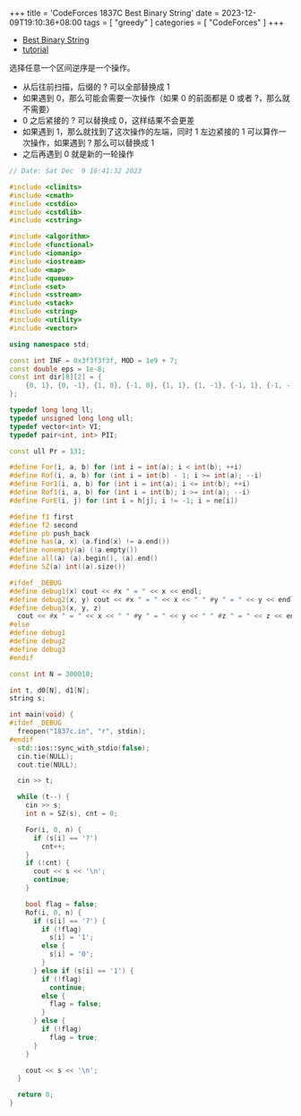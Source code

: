 +++
title = 'CodeForces 1837C Best Binary String'
date = 2023-12-09T19:10:36+08:00
tags = [
    "greedy"
]
categories = [ "CodeForces" ]
+++

- [Best Binary String](https://vjudge.net/problem/CodeForces-1837c)
- [tutorial](https://codeforces.com/blog/entry/116752)

选择任意一个区间逆序是一个操作。
- 从后往前扫描，后缀的 $?$ 可以全部替换成 $1$
- 如果遇到 $0$，那么可能会需要一次操作（如果 $0$ 的前面都是 $0$ 或者 $?$，那么就不需要）
- $0$ 之后紧接的 $?$ 可以替换成 $0$，这样结果不会更差
- 如果遇到 $1$，那么就找到了这次操作的左端，同时 $1$ 左边紧接的 $1$ 可以算作一次操作，如果遇到 $?$ 那么可以替换成 $1$
- 之后再遇到 $0$ 就是新的一轮操作

```cpp
// Date: Sat Dec  9 16:41:32 2023

#include <climits>
#include <cmath>
#include <cstdio>
#include <cstdlib>
#include <cstring>

#include <algorithm>
#include <functional>
#include <iomanip>
#include <iostream>
#include <map>
#include <queue>
#include <set>
#include <sstream>
#include <stack>
#include <string>
#include <utility>
#include <vector>

using namespace std;

const int INF = 0x3f3f3f3f, MOD = 1e9 + 7;
const double eps = 1e-8;
const int dir[8][2] = {
    {0, 1}, {0, -1}, {1, 0}, {-1, 0}, {1, 1}, {1, -1}, {-1, 1}, {-1, -1},
};

typedef long long ll;
typedef unsigned long long ull;
typedef vector<int> VI;
typedef pair<int, int> PII;

const ull Pr = 131;

#define For(i, a, b) for (int i = int(a); i < int(b); ++i)
#define Rof(i, a, b) for (int i = int(b) - 1; i >= int(a); --i)
#define For1(i, a, b) for (int i = int(a); i <= int(b); ++i)
#define Rof1(i, a, b) for (int i = int(b); i >= int(a); --i)
#define ForE(i, j) for (int i = h[j]; i != -1; i = ne[i])

#define f1 first
#define f2 second
#define pb push_back
#define has(a, x) (a.find(x) != a.end())
#define nonempty(a) (!a.empty())
#define all(a) (a).begin(), (a).end()
#define SZ(a) int((a).size())

#ifdef _DEBUG
#define debug1(x) cout << #x " = " << x << endl;
#define debug2(x, y) cout << #x " = " << x << " " #y " = " << y << endl;
#define debug3(x, y, z)                                                        \
  cout << #x " = " << x << " " #y " = " << y << " " #z " = " << z << endl;
#else
#define debug1
#define debug2
#define debug3
#endif

const int N = 300010;

int t, d0[N], d1[N];
string s;

int main(void) {
#ifdef _DEBUG
  freopen("1837c.in", "r", stdin);
#endif
  std::ios::sync_with_stdio(false);
  cin.tie(NULL);
  cout.tie(NULL);

  cin >> t;

  while (t--) {
    cin >> s;
    int n = SZ(s), cnt = 0;

    For(i, 0, n) {
      if (s[i] == '?')
        cnt++;
    }
    if (!cnt) {
      cout << s << '\n';
      continue;
    }

    bool flag = false;
    Rof(i, 0, n) {
      if (s[i] == '?') {
        if (!flag)
          s[i] = '1';
        else {
          s[i] = '0';
        }
      } else if (s[i] == '1') {
        if (!flag)
          continue;
        else {
          flag = false;
        }
      } else {
        if (!flag)
          flag = true;
      }
    }

    cout << s << '\n';
  }

  return 0;
}
```

